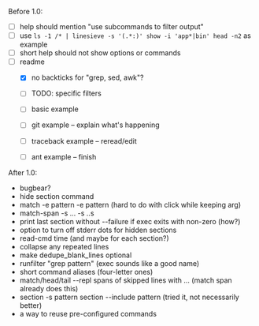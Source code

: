 
Before 1.0:

* [ ] help should mention "use subcommands to filter output"
* [ ] use `ls -1 /* | linesieve -s '(.*:)' show -i 'app*|bin' head -n2` as example
* [ ] short help should not show options or commands
* [ ] readme
  * [x] no backticks for "grep, sed, awk"?
  * [ ] TODO: specific filters
  * [ ] basic example
  * [ ] git example – explain what's happening
  * [ ] traceback example – reread/edit
  * [ ] ant example – finish


After 1.0:

* bugbear?
* hide section command
* match -e pattern -e pattern (hard to do with click while keeping arg)
* match-span -s ... -s ..s
* print last section without --failure if exec exits with non-zero (how?)
* option to turn off stderr dots for hidden sections
* read-cmd time (and maybe for each section?)
* collapse any repeated lines
* make dedupe_blank_lines optional
* runfilter "grep pattern" (exec sounds like a good name)
* short command aliases (four-letter ones)
* match/head/tail --repl spans of skipped lines with ... (match span already does this)
* section -s pattern section --include pattern (tried it, not necessarily better)
* a way to reuse pre-configured commands
